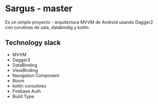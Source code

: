 # Sargus - master 

Es un simple proyecto - arquitectura MVVM de Android usando Dagger2 con corutinas de sala, databindig y kotlin. 

## Technology slack 
- MVVM 
- Dagger2
- DataBinding 
- ViewBinding
- Navigation Component 
- Room 
- kotlin coroutines 
- Firebase Auth
- Build Type 


